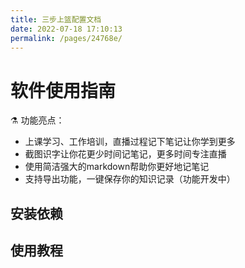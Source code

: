 ```yaml
---
title: 三步上篮配置文档
date: 2022-07-18 17:10:13
permalink: /pages/24768e/
---
```


# 软件使用指南

⚗️ 功能亮点：
- 上课学习、工作培训，直播过程记下笔记让你学到更多
- 截图识字让你花更少时间记笔记，更多时间专注直播
- 使用简洁强大的markdown帮助你更好地记笔记
- 支持导出功能，一键保存你的知识记录（功能开发中）


## 安装依赖

## 使用教程
